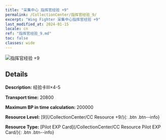 ```yaml
---
title: "采集中心 指挥官经验 +9"
permalink: /CollectionCenter/指挥官经验_9/
excerpt: "Wing Fighter 采集中心指挥官经验 +9"
last_modified_at: 2024-01-15
locale: cn
ref: "指挥官经验_9.md"
toc: false
classes: wide
---
```



![指挥官经验 +9](/images/cc/CC_Pilot_EXP_Card_6.png)

## Details

  **Description:** 经验卡III×4-5

  **Transport time:** 20800

  **Maximum BP in time calculation:** 200000

  **Resource Level:** [9](/CollectionCenter/CC Resource +9/){: .btn .btn--info}

  **Resource Type:** [Pilot EXP Card](/CollectionCenter/CC Resource Pilot EXP Card/){: .btn .btn--info}

